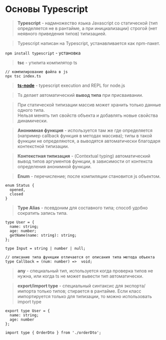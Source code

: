 # Основы Typescript

> **Typescript** - надмножество языка Javascript со статической (тип определяется не в рантайме, а при инициализации) строгой (нет неявного приведения типов) типизацией.

> Typescript написан на Typescript, устанавливается как npm-пакет.

```npm install typescript``` - установка

> **tsc** - утилита компилятор ts

```
// компилирование файла в js
npx tsc index.ts
```

> [**ts-node**](https://typestrong.org/ts-node/) - typescript execution and REPL for node.js 

> Ts делает автоматический **вывод типа** при присваивании.

> При статической типизации массив может хранить только данные одного типа.  
> Нельзя менять тип свойств объекта и добавлять новые свойства динамически.

> **Анонимная функция** - используется там же где определяется (например callback функция в методах массива); типы в такой функции не определяются, а выводятся автоматически благодаря контекстной типизации.

> **Контекстная типизация** - (Contextual typing) автоматический вывод типов аргументов функции, в зависимости от контекста определения анонимной функции.

> **Enum** - перечисление; после компиляции становится js объектом.
```
enum Status {
  opened,
  closed
}
```

> **Type Alias** - псевдоним для составного типа; способ удобно сократить запись типа.

```
type User = {
  name: string;
  age: number;
  getName(name: string): string;
};

type Input = string | number | null;

// описание типа функции отличается от описания типа метода объекта
type Callback = (num: number) =>  void;
```

> **any** - специальный тип, используется когда проверка типов не нужна, или когда ts не может вывести тип автоматически.

> **export/import type** - специальный синтаксис для экспорта/импорта только типов; стирается в рантайме.
> Если класс импортируется только для типизации, то можно использовать import type

```
export type User = {
  name: string;
  age: number
};

import type { OrderDto } from './orderDto';
```